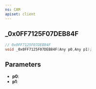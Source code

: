 ```yaml
---
ns: CAM
apiset: client
---
```

## _0x0FF7125F07DEB84F

```c
// 0x0FF7125F07DEB84F
void _0x0FF7125F07DEB84F(Any p0,Any p1);
```


## Parameters
* **p0**:
* **p1**:



